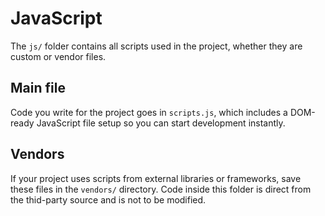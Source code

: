 # JavaScript

The `js/` folder contains all scripts used in the project, whether they are custom or vendor files.

## Main file

Code you write for the project goes in `scripts.js`, which includes a DOM-ready JavaScript file setup so you can start development instantly.

## Vendors

If your project uses scripts from external libraries or frameworks, save these files in the `vendors/` directory. Code inside this folder is direct from the thid-party source and is not to be modified.
